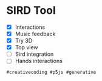 # SIRD Tool

- [x] Interactions
- [x] Music feedback
- [x] Try 3D
- [x] Top view
- [ ] Sird integration
- [ ] Hands interactions

`#creativecoding #p5js #generative`
